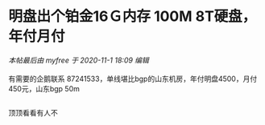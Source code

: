 # 明盘出个铂金16Ｇ内存 100M 8T硬盘，年付月付


<i class="pstatus"> 本帖最后由 myfree 于 2020-11-1 18:09 编辑 </i><br />
<br />
有需要的企鹅联系 87241533，单线堪比bgp的山东机房，年付明盘4500，月付450元，山东bgp 50m

<img src="static/image/smiley/default/shy.gif" smilieid="8" border="0" alt="" /><img src="static/image/smiley/default/shy.gif" smilieid="8" border="0" alt="" /><img src="static/image/smiley/default/shy.gif" smilieid="8" border="0" alt="" /><img src="static/image/smiley/default/shy.gif" smilieid="8" border="0" alt="" /><img src="static/image/smiley/default/shy.gif" smilieid="8" border="0" alt="" /><img src="static/image/smiley/default/shy.gif" smilieid="8" border="0" alt="" /><img src="static/image/smiley/default/shy.gif" smilieid="8" border="0" alt="" /><img src="static/image/smiley/default/shy.gif" smilieid="8" border="0" alt="" />

顶顶看看有人不<br />

